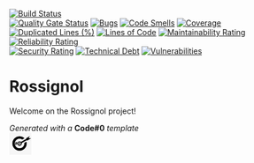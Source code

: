 [![Build Status](https://codefirst.ddns.net/api/badges/valentin.clergue/Rossignol/status.svg)](https://codefirst.ddns.net/valentin.clergue/Rossignol)  
[![Quality Gate Status](https://codefirst.ddns.net/sonar/api/project_badges/measure?project=Rossignol&metric=alert_status)](https://codefirst.ddns.net/sonar/dashboard?id=Rossignol)
[![Bugs](https://codefirst.ddns.net/sonar/api/project_badges/measure?project=Rossignol&metric=bugs)](https://codefirst.ddns.net/sonar/dashboard?id=Rossignol)
[![Code Smells](https://codefirst.ddns.net/sonar/api/project_badges/measure?project=Rossignol&metric=code_smells)](https://codefirst.ddns.net/sonar/dashboard?id=Rossignol)
[![Coverage](https://codefirst.ddns.net/sonar/api/project_badges/measure?project=Rossignol&metric=coverage)](https://codefirst.ddns.net/sonar/dashboard?id=Rossignol)  
[![Duplicated Lines (%)](https://codefirst.ddns.net/sonar/api/project_badges/measure?project=Rossignol&metric=duplicated_lines_density)](https://codefirst.ddns.net/sonar/dashboard?id=Rossignol)
[![Lines of Code](https://codefirst.ddns.net/sonar/api/project_badges/measure?project=Rossignol&metric=ncloc)](https://codefirst.ddns.net/sonar/dashboard?id=Rossignol)
[![Maintainability Rating](https://codefirst.ddns.net/sonar/api/project_badges/measure?project=Rossignol&metric=sqale_rating)](https://codefirst.ddns.net/sonar/dashboard?id=Rossignol)
[![Reliability Rating](https://codefirst.ddns.net/sonar/api/project_badges/measure?project=Rossignol&metric=reliability_rating)](https://codefirst.ddns.net/sonar/dashboard?id=Rossignol)  
[![Security Rating](https://codefirst.ddns.net/sonar/api/project_badges/measure?project=Rossignol&metric=security_rating)](https://codefirst.ddns.net/sonar/dashboard?id=Rossignol)
[![Technical Debt](https://codefirst.ddns.net/sonar/api/project_badges/measure?project=Rossignol&metric=sqale_index)](https://codefirst.ddns.net/sonar/dashboard?id=Rossignol)
[![Vulnerabilities](https://codefirst.ddns.net/sonar/api/project_badges/measure?project=Rossignol&metric=vulnerabilities)](https://codefirst.ddns.net/sonar/dashboard?id=Rossignol)  


# Rossignol

Welcome on the Rossignol project!  

  

_Generated with a_ **Code#0** _template_  
<img src="Documentation/doc_images/CodeFirst.png" height=40/>   